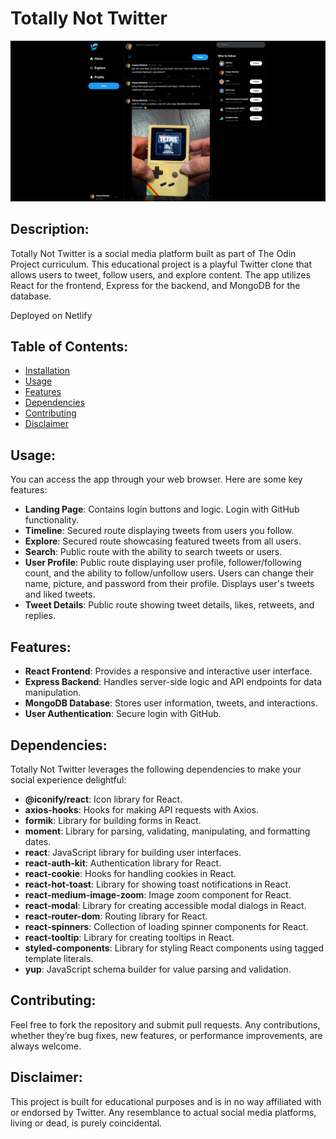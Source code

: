 # Totally Not Twitter

![website snapshot](https://raw.githubusercontent.com/Extraterra1/Totally-Not-Twitter/main/website-snapshot.png)

## Description:

Totally Not Twitter is a social media platform built as part of The Odin Project curriculum. This educational project is a playful Twitter clone that allows users to tweet, follow users, and explore content. The app utilizes React for the frontend, Express for the backend, and MongoDB for the database.

Deployed on Netlify

## Table of Contents:

- [Installation](#installation)
- [Usage](#usage)
- [Features](#features)
- [Dependencies](#dependencies)
- [Contributing](#contributing)
- [Disclaimer](#disclaimer)

## Usage:

You can access the app through your web browser. Here are some key features:

- **Landing Page**: Contains login buttons and logic. Login with GitHub functionality.
- **Timeline**: Secured route displaying tweets from users you follow.
- **Explore**: Secured route showcasing featured tweets from all users.
- **Search**: Public route with the ability to search tweets or users.
- **User Profile**: Public route displaying user profile, follower/following count, and the ability to follow/unfollow users. Users can change their name, picture, and password from their profile. Displays user's tweets and liked tweets.
- **Tweet Details**: Public route showing tweet details, likes, retweets, and replies.

## Features:

- **React Frontend**: Provides a responsive and interactive user interface.
- **Express Backend**: Handles server-side logic and API endpoints for data manipulation.
- **MongoDB Database**: Stores user information, tweets, and interactions.
- **User Authentication**: Secure login with GitHub.

## Dependencies:

Totally Not Twitter leverages the following dependencies to make your social experience delightful:

- **@iconify/react**: Icon library for React.
- **axios-hooks**: Hooks for making API requests with Axios.
- **formik**: Library for building forms in React.
- **moment**: Library for parsing, validating, manipulating, and formatting dates.
- **react**: JavaScript library for building user interfaces.
- **react-auth-kit**: Authentication library for React.
- **react-cookie**: Hooks for handling cookies in React.
- **react-hot-toast**: Library for showing toast notifications in React.
- **react-medium-image-zoom**: Image zoom component for React.
- **react-modal**: Library for creating accessible modal dialogs in React.
- **react-router-dom**: Routing library for React.
- **react-spinners**: Collection of loading spinner components for React.
- **react-tooltip**: Library for creating tooltips in React.
- **styled-components**: Library for styling React components using tagged template literals.
- **yup**: JavaScript schema builder for value parsing and validation.

## Contributing:

Feel free to fork the repository and submit pull requests. Any contributions, whether they’re bug fixes, new features, or performance improvements, are always welcome.

## Disclaimer:

This project is built for educational purposes and is in no way affiliated with or endorsed by Twitter. Any resemblance to actual social media platforms, living or dead, is purely coincidental.

